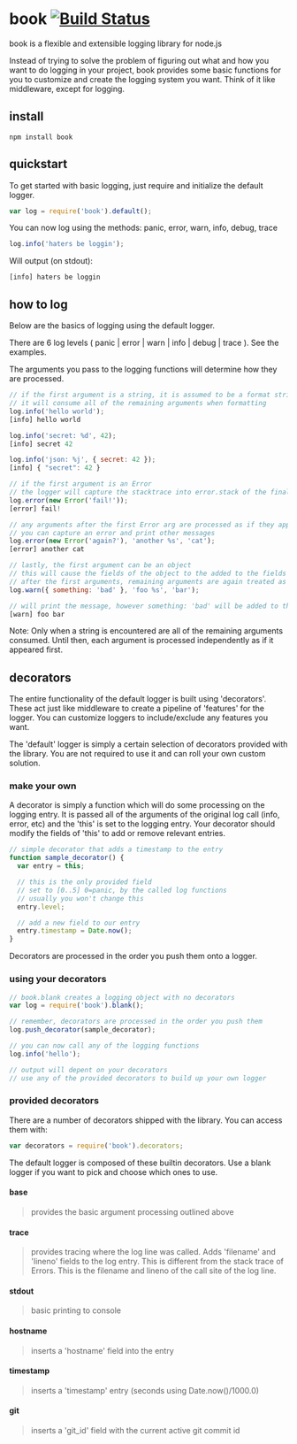 # book [![Build Status](https://secure.travis-ci.org/shtylman/node-book.png?branch=master)](http://travis-ci.org/shtylman/node-book) #

book is a flexible and extensible logging library for node.js

Instead of trying to solve the problem of figuring out what and how you want to do logging in your project, book provides some basic functions for you to customize and create the logging system you want. Think of it like middleware, except for logging.

## install

```
npm install book
```

## quickstart

To get started with basic logging, just require and initialize the default
logger.

```javascript
var log = require('book').default();
```

You can now log using the methods: panic, error, warn, info, debug, trace

```javascript
log.info('haters be loggin');
```

Will output (on stdout):
```
[info] haters be loggin
```

## how to log

Below are the basics of logging using the default logger.

There are 6 log levels ( panic | error | warn | info | debug | trace ). See the examples.

The arguments you pass to the logging functions will determine how they are processed.

```javascript
// if the first argument is a string, it is assumed to be a format string
// it will consume all of the remaining arguments when formatting
log.info('hello world');
[info] hello world

log.info('secret: %d', 42);
[info] secret 42

log.info('json: %j', { secret: 42 });
[info] { "secret": 42 }
```

```javascript
// if the first argument is an Error
// the logger will capture the stacktrace into error.stack of the final log entry
log.error(new Error('fail!'));
[error] fail!

// any arguments after the first Error arg are processed as if they appeared as the first
// you can capture an error and print other messages
log.error(new Error('again?'), 'another %s', 'cat');
[error] another cat
```

```javascript
// lastly, the first argument can be an object
// this will cause the fields of the object to the added to the fields of the final log entry
// after the first arguments, remaining arguments are again treated as if they were the first
log.warn({ something: 'bad' }, 'foo %s', 'bar');

// will print the message, however something: 'bad' will be added to the final log item
[warn] foo bar
```

Note: Only when a string is encountered are all of the remaining arguments consumed. Until then, each argument is processed independently as if it appeared first.

## decorators

The entire functionality of the default logger is built using 'decorators'. These act just like middleware to create a pipeline of 'features' for the logger. You can customize loggers to include/exclude any features you want.

The 'default' logger is simply a certain selection of decorators provided with the library. You are not required to use it and can roll your own custom solution.

### make your own

A decorator is simply a function which will do some processing on the logging entry. It is passed all of the arguments of the original log call (info, error, etc) and the 'this' is set to the logging entry. Your decorator should modify the fields of 'this' to add or remove relevant entries.

```javascript
// simple decorator that adds a timestamp to the entry
function sample_decorator() {
  var entry = this;

  // this is the only provided field
  // set to [0..5] 0=panic, by the called log functions
  // usually you won't change this
  entry.level;

  // add a new field to our entry
  entry.timestamp = Date.now();
}
```

Decorators are processed in the order you push them onto a logger.

### using your decorators

```javascript
// book.blank creates a logging object with no decorators
var log = require('book').blank();

// remember, decorators are processed in the order you push them
log.push_decorator(sample_decorator);

// you can now call any of the logging functions
log.info('hello');

// output will depent on your decorators
// use any of the provided decorators to build up your own logger
```

### provided decorators

There are a number of decorators shipped with the library. You can access them with:

```javascript
var decorators = require('book').decorators;
```

The default logger is composed of these builtin decorators. Use a blank logger if you want to pick and choose which ones to use.

#### base
> provides the basic argument processing outlined above

#### trace
> provides tracing where the log line was called. Adds 'filename' and 'lineno' fields to the log entry.
  This is different from the stack trace of Errors. This is the filename and lineno of the call site of the log line.

#### stdout
> basic printing to console

#### hostname
> inserts a 'hostname' field into the entry

#### timestamp
> inserts a 'timestamp' entry (seconds using Date.now()/1000.0)

#### git
> inserts a 'git_id' field with the current active git commit id

